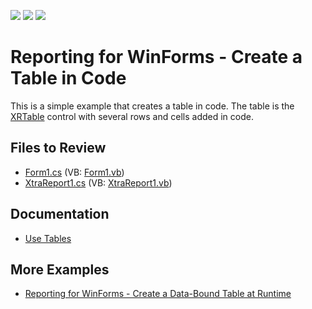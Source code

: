 <!-- default badges list -->
![](https://img.shields.io/endpoint?url=https://codecentral.devexpress.com/api/v1/VersionRange/128602611/2019.2)
[![](https://img.shields.io/badge/Open_in_DevExpress_Support_Center-FF7200?style=flat-square&logo=DevExpress&logoColor=white)](https://supportcenter.devexpress.com/ticket/details/E1333)
[![](https://img.shields.io/badge/📖_How_to_use_DevExpress_Examples-e9f6fc?style=flat-square)](https://docs.devexpress.com/GeneralInformation/403183)
<!-- default badges end -->
# Reporting for WinForms - Create a Table in Code


This is a simple example that creates a table in code. The table is the [XRTable](https://docs.devexpress.com/XtraReports/DevExpress.XtraReports.UI.XRTable) control with several rows and cells added in code.

## Files to Review

* [Form1.cs](CS/XRTableTest/Form1.cs) (VB: [Form1.vb](VB/XRTableTest/Form1.vb))
* [XtraReport1.cs](CS/XRTableTest/XtraReport1.cs) (VB: [XtraReport1.vb](VB/XRTableTest/XtraReport1.vb))

## Documentation

- [Use Tables](https://docs.devexpress.com/XtraReports/9741/detailed-guide-to-devexpress-reporting/use-report-controls/use-tables)

## More Examples

- [Reporting for WinForms - Create a Data-Bound Table at Runtime](https://github.com/DevExpress-Examples/reporting-create-table-at-runtime)
